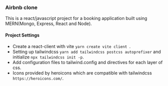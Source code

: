 ### Airbnb clone
This is a react/javascript project for a booking application built using MERN(Mongo, Express, React and Node).
#### Project Settings
- Create a react-client with vite `yarn create vite client `.
- Setting up tailwindcss `yarn add tailwindcss postcss autoprefixer` and initialize `npx tailwindcss init -p`.
- Add configuration files to tailwind.config and directives for each layer of css.
- Icons provided by heroicons which are compatible with tailwindcss `https://heroicons.com/`.
